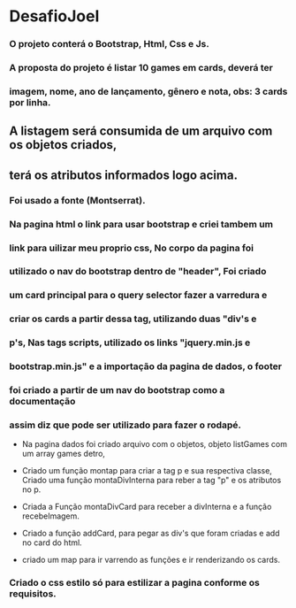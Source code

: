 # DesafioJoel
### O projeto conterá o Bootstrap, Html, Css e Js.

### A proposta do projeto é listar 10 games em cards, deverá ter
### imagem, nome, ano de lançamento, gênero e nota, obs: 3 cards por linha.

## A listagem será consumida de um arquivo com os objetos criados,
## terá os atributos informados logo acima.

### Foi usado a fonte (Montserrat).

### Na pagina html o link para usar bootstrap e criei tambem um 
### link para uilizar meu proprio css, No corpo da pagina foi 
### utilizado o nav do bootstrap dentro de "header", Foi criado
### um card principal para o query selector fazer a varredura e
### criar os cards a partir dessa tag, utilizando duas "div's e
### p's, Nas tags scripts, utilizado os links "jquery.min.js e
### bootstrap.min.js" e a importação da pagina de dados, o footer
### foi criado a partir de um nav do bootstrap como a documentação
### assim diz que pode ser utilizado para fazer o rodapé.

* Na pagina dados foi criado  arquivo com o objetos, objeto 
listGames com um array games detro,
* Criado um função montap para criar a tag p e sua respectiva classe,
Criado uma função montaDivInterna para reber a tag "p" e os atributos 
no p.
* Criada a Função montaDivCard para receber a divInterna e a função
recebeImagem.

* Criado a função addCard, para pegar as div's que foram criadas e add 
no card do html.

* criado um map para ir varrendo as funções e ir renderizando os cards.

### Criado o css estilo só para estilizar a pagina conforme os requisitos.


